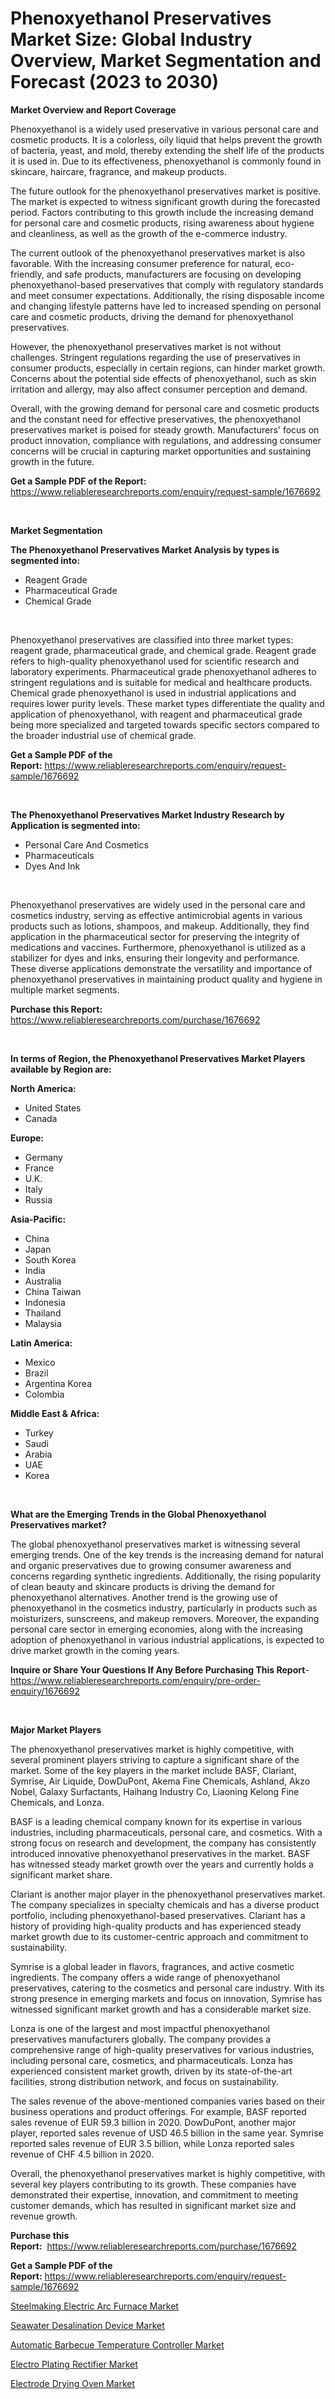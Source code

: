 <p><h1>Phenoxyethanol Preservatives Market Size: Global Industry Overview, Market Segmentation and Forecast (2023 to 2030)</h1></p><p><strong>Market Overview and Report Coverage</strong></p>
<p><p>Phenoxyethanol is a widely used preservative in various personal care and cosmetic products. It is a colorless, oily liquid that helps prevent the growth of bacteria, yeast, and mold, thereby extending the shelf life of the products it is used in. Due to its effectiveness, phenoxyethanol is commonly found in skincare, haircare, fragrance, and makeup products.</p><p>The future outlook for the phenoxyethanol preservatives market is positive. The market is expected to witness significant growth during the forecasted period. Factors contributing to this growth include the increasing demand for personal care and cosmetic products, rising awareness about hygiene and cleanliness, as well as the growth of the e-commerce industry.</p><p>The current outlook of the phenoxyethanol preservatives market is also favorable. With the increasing consumer preference for natural, eco-friendly, and safe products, manufacturers are focusing on developing phenoxyethanol-based preservatives that comply with regulatory standards and meet consumer expectations. Additionally, the rising disposable income and changing lifestyle patterns have led to increased spending on personal care and cosmetic products, driving the demand for phenoxyethanol preservatives.</p><p>However, the phenoxyethanol preservatives market is not without challenges. Stringent regulations regarding the use of preservatives in consumer products, especially in certain regions, can hinder market growth. Concerns about the potential side effects of phenoxyethanol, such as skin irritation and allergy, may also affect consumer perception and demand.</p><p>Overall, with the growing demand for personal care and cosmetic products and the constant need for effective preservatives, the phenoxyethanol preservatives market is poised for steady growth. Manufacturers' focus on product innovation, compliance with regulations, and addressing consumer concerns will be crucial in capturing market opportunities and sustaining growth in the future.</p></p>
<p><strong>Get a Sample PDF of the Report:</strong> <a href="https://www.reliableresearchreports.com/enquiry/request-sample/1676692">https://www.reliableresearchreports.com/enquiry/request-sample/1676692</a></p>
<p>&nbsp;</p>
<p><strong>Market Segmentation</strong></p>
<p><strong>The Phenoxyethanol Preservatives Market Analysis by types is segmented into:</strong></p>
<p><ul><li>Reagent Grade</li><li>Pharmaceutical Grade</li><li>Chemical Grade</li></ul></p>
<p>&nbsp;</p>
<p><p>Phenoxyethanol preservatives are classified into three market types: reagent grade, pharmaceutical grade, and chemical grade. Reagent grade refers to high-quality phenoxyethanol used for scientific research and laboratory experiments. Pharmaceutical grade phenoxyethanol adheres to stringent regulations and is suitable for medical and healthcare products. Chemical grade phenoxyethanol is used in industrial applications and requires lower purity levels. These market types differentiate the quality and application of phenoxyethanol, with reagent and pharmaceutical grade being more specialized and targeted towards specific sectors compared to the broader industrial use of chemical grade.</p></p>
<p><strong>Get a Sample PDF of the Report:</strong>&nbsp;<a href="https://www.reliableresearchreports.com/enquiry/request-sample/1676692">https://www.reliableresearchreports.com/enquiry/request-sample/1676692</a></p>
<p>&nbsp;</p>
<p><strong>The Phenoxyethanol Preservatives Market Industry Research by Application is segmented into:</strong></p>
<p><ul><li>Personal Care And Cosmetics</li><li>Pharmaceuticals</li><li>Dyes And Ink</li></ul></p>
<p>&nbsp;</p>
<p><p>Phenoxyethanol preservatives are widely used in the personal care and cosmetics industry, serving as effective antimicrobial agents in various products such as lotions, shampoos, and makeup. Additionally, they find application in the pharmaceutical sector for preserving the integrity of medications and vaccines. Furthermore, phenoxyethanol is utilized as a stabilizer for dyes and inks, ensuring their longevity and performance. These diverse applications demonstrate the versatility and importance of phenoxyethanol preservatives in maintaining product quality and hygiene in multiple market segments.</p></p>
<p><strong>Purchase this Report:</strong>&nbsp; <a href="https://www.reliableresearchreports.com/purchase/1676692">https://www.reliableresearchreports.com/purchase/1676692</a></p>
<p>&nbsp;</p>
<p><strong>In terms of Region, the Phenoxyethanol Preservatives Market Players available by Region are:</strong></p>
<p>
    <p> <strong> North America: </strong>
        <ul>
            <li>United States</li>
            <li>Canada</li>
        </ul>
        </p> 
    <p> <strong> Europe: </strong>
        <ul>
            <li>Germany</li>
            <li>France</li>
            <li>U.K.</li>
            <li>Italy</li>
            <li>Russia</li>
        </ul>
        </p> 
    <p> <strong> Asia-Pacific: </strong>
        <ul>
            <li>China</li>
            <li>Japan</li>
            <li>South Korea</li>
            <li>India</li>
            <li>Australia</li>
            <li>China Taiwan</li>
            <li>Indonesia</li>
            <li>Thailand</li>
            <li>Malaysia</li>
        </ul>
        </p> 
    <p> <strong> Latin America: </strong>
        <ul>
            <li>Mexico</li>
            <li>Brazil</li>
            <li>Argentina Korea</li>
            <li>Colombia</li>
        </ul>
        </p> 
    <p> <strong> Middle East & Africa: </strong>
        <ul>
            <li>Turkey</li>
            <li>Saudi</li>
            <li>Arabia</li>
            <li>UAE</li>
            <li>Korea</li>
        </ul>
    </p>
    </p>
<p>&nbsp;</p>
<p><strong>What are the Emerging Trends in the Global Phenoxyethanol Preservatives market?</strong></p>
<p><p>The global phenoxyethanol preservatives market is witnessing several emerging trends. One of the key trends is the increasing demand for natural and organic preservatives due to growing consumer awareness and concerns regarding synthetic ingredients. Additionally, the rising popularity of clean beauty and skincare products is driving the demand for phenoxyethanol alternatives. Another trend is the growing use of phenoxyethanol in the cosmetics industry, particularly in products such as moisturizers, sunscreens, and makeup removers. Moreover, the expanding personal care sector in emerging economies, along with the increasing adoption of phenoxyethanol in various industrial applications, is expected to drive market growth in the coming years.</p></p>
<p><strong>Inquire or Share Your Questions If Any Before Purchasing This Report</strong>- <a href="https://www.reliableresearchreports.com/enquiry/pre-order-enquiry/1676692">https://www.reliableresearchreports.com/enquiry/pre-order-enquiry/1676692</a></p>
<p>&nbsp;</p>
<p><strong>Major Market Players</strong></p>
<p><p>The phenoxyethanol preservatives market is highly competitive, with several prominent players striving to capture a significant share of the market. Some of the key players in the market include BASF, Clariant, Symrise, Air Liquide, DowDuPont, Akema Fine Chemicals, Ashland, Akzo Nobel, Galaxy Surfactants, Haihang Industry Co, Liaoning Kelong Fine Chemicals, and Lonza.</p><p>BASF is a leading chemical company known for its expertise in various industries, including pharmaceuticals, personal care, and cosmetics. With a strong focus on research and development, the company has consistently introduced innovative phenoxyethanol preservatives in the market. BASF has witnessed steady market growth over the years and currently holds a significant market share.</p><p>Clariant is another major player in the phenoxyethanol preservatives market. The company specializes in specialty chemicals and has a diverse product portfolio, including phenoxyethanol-based preservatives. Clariant has a history of providing high-quality products and has experienced steady market growth due to its customer-centric approach and commitment to sustainability.</p><p>Symrise is a global leader in flavors, fragrances, and active cosmetic ingredients. The company offers a wide range of phenoxyethanol preservatives, catering to the cosmetics and personal care industry. With its strong presence in emerging markets and focus on innovation, Symrise has witnessed significant market growth and has a considerable market size.</p><p>Lonza is one of the largest and most impactful phenoxyethanol preservatives manufacturers globally. The company provides a comprehensive range of high-quality preservatives for various industries, including personal care, cosmetics, and pharmaceuticals. Lonza has experienced consistent market growth, driven by its state-of-the-art facilities, strong distribution network, and focus on sustainability.</p><p>The sales revenue of the above-mentioned companies varies based on their business operations and product offerings. For example, BASF reported sales revenue of EUR 59.3 billion in 2020. DowDuPont, another major player, reported sales revenue of USD 46.5 billion in the same year. Symrise reported sales revenue of EUR 3.5 billion, while Lonza reported sales revenue of CHF 4.5 billion in 2020.</p><p>Overall, the phenoxyethanol preservatives market is highly competitive, with several key players contributing to its growth. These companies have demonstrated their expertise, innovation, and commitment to meeting customer demands, which has resulted in significant market size and revenue growth.</p></p>
<p><strong>Purchase this Report:</strong>&nbsp;&nbsp;<a href="https://www.reliableresearchreports.com/purchase/1676692">https://www.reliableresearchreports.com/purchase/1676692</a></p>
<p></p>
<p><strong>Get a Sample PDF of the Report:</strong>&nbsp;<a href="https://www.reliableresearchreports.com/enquiry/request-sample/1676692">https://www.reliableresearchreports.com/enquiry/request-sample/1676692</a></p>
<p><p><a href="https://medium.com/@akshatreportprime/steelmaking-electric-arc-furnace-market-share-evolution-and-market-growth-trends-2023-2030-b6dc8092ed5e">Steelmaking Electric Arc Furnace Market</a></p><p><a href="https://medium.com/@rahulv.reportprime/seawater-desalination-device-market-trends-forecast-and-competitive-analysis-to-2030-88abbafed017">Seawater Desalination Device Market</a></p><p><a href="https://medium.com/@mayankdeswal9588dm/automatic-barbecue-temperature-controller-market-furnishes-information-on-market-share-market-a9792d4bf5f3">Automatic Barbecue Temperature Controller Market</a></p><p><a href="https://medium.com/@aashish.reportprime2/electro-plating-rectifier-market-size-cagr-trends-2024-2030-94fd8ddf1c09">Electro Plating Rectifier Market</a></p><p><a href="https://medium.com/@snehareportprime/electrode-drying-oven-market-comprehensive-assessment-by-type-application-and-geography-27a8bc28f924">Electrode Drying Oven Market</a></p></p>